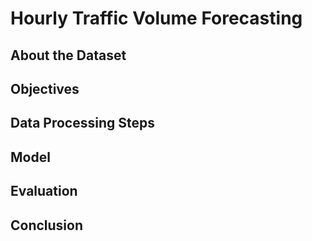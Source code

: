 # Hourly Traffic Volume Forecasting

## About the Dataset

## Objectives

## Data Processing Steps

## Model

## Evaluation 

## Conclusion 
